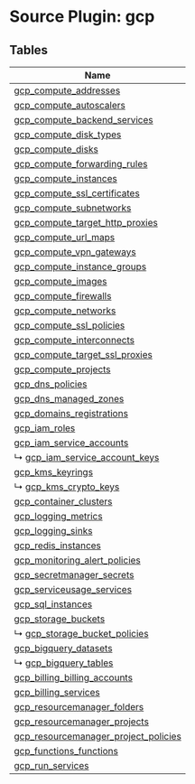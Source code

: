 # Source Plugin: gcp
## Tables
| Name          |
| ------------- |
| [gcp_compute_addresses](gcp_compute_addresses.md) |
| [gcp_compute_autoscalers](gcp_compute_autoscalers.md) |
| [gcp_compute_backend_services](gcp_compute_backend_services.md) |
| [gcp_compute_disk_types](gcp_compute_disk_types.md) |
| [gcp_compute_disks](gcp_compute_disks.md) |
| [gcp_compute_forwarding_rules](gcp_compute_forwarding_rules.md) |
| [gcp_compute_instances](gcp_compute_instances.md) |
| [gcp_compute_ssl_certificates](gcp_compute_ssl_certificates.md) |
| [gcp_compute_subnetworks](gcp_compute_subnetworks.md) |
| [gcp_compute_target_http_proxies](gcp_compute_target_http_proxies.md) |
| [gcp_compute_url_maps](gcp_compute_url_maps.md) |
| [gcp_compute_vpn_gateways](gcp_compute_vpn_gateways.md) |
| [gcp_compute_instance_groups](gcp_compute_instance_groups.md) |
| [gcp_compute_images](gcp_compute_images.md) |
| [gcp_compute_firewalls](gcp_compute_firewalls.md) |
| [gcp_compute_networks](gcp_compute_networks.md) |
| [gcp_compute_ssl_policies](gcp_compute_ssl_policies.md) |
| [gcp_compute_interconnects](gcp_compute_interconnects.md) |
| [gcp_compute_target_ssl_proxies](gcp_compute_target_ssl_proxies.md) |
| [gcp_compute_projects](gcp_compute_projects.md) |
| [gcp_dns_policies](gcp_dns_policies.md) |
| [gcp_dns_managed_zones](gcp_dns_managed_zones.md) |
| [gcp_domains_registrations](gcp_domains_registrations.md) |
| [gcp_iam_roles](gcp_iam_roles.md) |
| [gcp_iam_service_accounts](gcp_iam_service_accounts.md) |
| ↳ [gcp_iam_service_account_keys](gcp_iam_service_account_keys.md) |
| [gcp_kms_keyrings](gcp_kms_keyrings.md) |
| ↳ [gcp_kms_crypto_keys](gcp_kms_crypto_keys.md) |
| [gcp_container_clusters](gcp_container_clusters.md) |
| [gcp_logging_metrics](gcp_logging_metrics.md) |
| [gcp_logging_sinks](gcp_logging_sinks.md) |
| [gcp_redis_instances](gcp_redis_instances.md) |
| [gcp_monitoring_alert_policies](gcp_monitoring_alert_policies.md) |
| [gcp_secretmanager_secrets](gcp_secretmanager_secrets.md) |
| [gcp_serviceusage_services](gcp_serviceusage_services.md) |
| [gcp_sql_instances](gcp_sql_instances.md) |
| [gcp_storage_buckets](gcp_storage_buckets.md) |
| ↳ [gcp_storage_bucket_policies](gcp_storage_bucket_policies.md) |
| [gcp_bigquery_datasets](gcp_bigquery_datasets.md) |
| ↳ [gcp_bigquery_tables](gcp_bigquery_tables.md) |
| [gcp_billing_billing_accounts](gcp_billing_billing_accounts.md) |
| [gcp_billing_services](gcp_billing_services.md) |
| [gcp_resourcemanager_folders](gcp_resourcemanager_folders.md) |
| [gcp_resourcemanager_projects](gcp_resourcemanager_projects.md) |
| [gcp_resourcemanager_project_policies](gcp_resourcemanager_project_policies.md) |
| [gcp_functions_functions](gcp_functions_functions.md) |
| [gcp_run_services](gcp_run_services.md) |